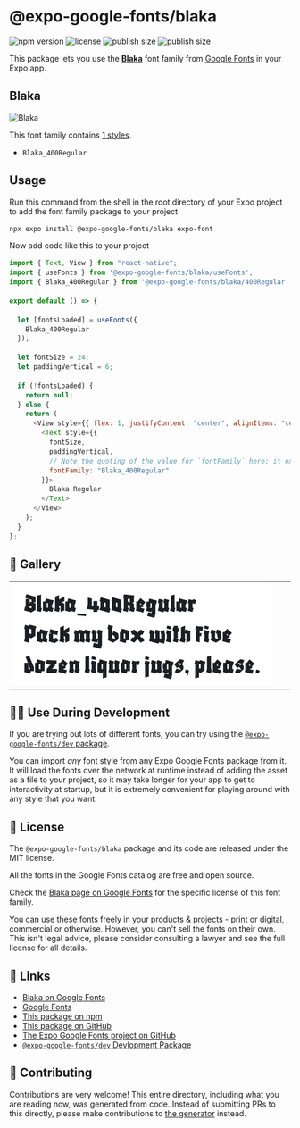# @expo-google-fonts/blaka

![npm version](https://flat.badgen.net/npm/v/@expo-google-fonts/blaka)
![license](https://flat.badgen.net/github/license/expo/google-fonts)
![publish size](https://flat.badgen.net/packagephobia/install/@expo-google-fonts/blaka)
![publish size](https://flat.badgen.net/packagephobia/publish/@expo-google-fonts/blaka)

This package lets you use the [**Blaka**](https://fonts.google.com/specimen/Blaka) font family from [Google Fonts](https://fonts.google.com/) in your Expo app.

## Blaka

![Blaka](./font-family.png)

This font family contains [1 styles](#-gallery).

- `Blaka_400Regular`

## Usage

Run this command from the shell in the root directory of your Expo project to add the font family package to your project

```sh
npx expo install @expo-google-fonts/blaka expo-font
```

Now add code like this to your project

```js
import { Text, View } from "react-native";
import { useFonts } from '@expo-google-fonts/blaka/useFonts';
import { Blaka_400Regular } from '@expo-google-fonts/blaka/400Regular';

export default () => {

  let [fontsLoaded] = useFonts({
    Blaka_400Regular
  });

  let fontSize = 24;
  let paddingVertical = 6;

  if (!fontsLoaded) {
    return null;
  } else {
    return (
      <View style={{ flex: 1, justifyContent: "center", alignItems: "center" }}>
        <Text style={{
          fontSize,
          paddingVertical,
          // Note the quoting of the value for `fontFamily` here; it expects a string!
          fontFamily: "Blaka_400Regular"
        }}>
          Blaka Regular
        </Text>
      </View>
    );
  }
};
```

## 🔡 Gallery


||||
|-|-|-|
|![Blaka_400Regular](./400Regular/Blaka_400Regular.ttf.png)||||


## 👩‍💻 Use During Development

If you are trying out lots of different fonts, you can try using the [`@expo-google-fonts/dev` package](https://github.com/expo/google-fonts/tree/master/font-packages/dev#readme).

You can import _any_ font style from any Expo Google Fonts package from it. It will load the fonts over the network at runtime instead of adding the asset as a file to your project, so it may take longer for your app to get to interactivity at startup, but it is extremely convenient for playing around with any style that you want.


## 📖 License

The `@expo-google-fonts/blaka` package and its code are released under the MIT license.

All the fonts in the Google Fonts catalog are free and open source.

Check the [Blaka page on Google Fonts](https://fonts.google.com/specimen/Blaka) for the specific license of this font family.

You can use these fonts freely in your products & projects - print or digital, commercial or otherwise. However, you can't sell the fonts on their own. This isn't legal advice, please consider consulting a lawyer and see the full license for all details.

## 🔗 Links

- [Blaka on Google Fonts](https://fonts.google.com/specimen/Blaka)
- [Google Fonts](https://fonts.google.com/)
- [This package on npm](https://www.npmjs.com/package/@expo-google-fonts/blaka)
- [This package on GitHub](https://github.com/expo/google-fonts/tree/master/font-packages/blaka)
- [The Expo Google Fonts project on GitHub](https://github.com/expo/google-fonts)
- [`@expo-google-fonts/dev` Devlopment Package](https://github.com/expo/google-fonts/tree/master/font-packages/dev)

## 🤝 Contributing

Contributions are very welcome! This entire directory, including what you are reading now, was generated from code. Instead of submitting PRs to this directly, please make contributions to [the generator](https://github.com/expo/google-fonts/tree/master/packages/generator) instead.

